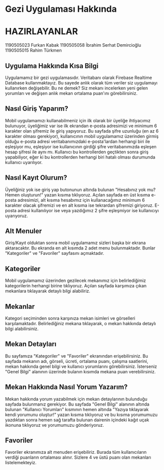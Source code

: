 # Gezi Uygulaması Hakkında
# HAZIRLAYANLAR 
1190505023 Furkan Kabak 1190505058 İbrahim Serhat Demircioğlu 1190505015 Rahim Türkmen



## Uygulama Hakkında Kısa Bilgi
Uygulamamız bir gezi uygulamasıdır. Veritabanı olarak Firebase Realtime Database kullanmaktayız. Bu sayede anlık olarak tüm veriler siz uygulamayı kullanırken değişebilir. Bu ne demek? Siz mekanı incelerken yeni gelen yorumları ve değişen anlık mekan ortalama puan'ını görebilirsiniz.

## Nasıl Giriş Yaparım?
Mobil uygulamamızı kullanabilmeniz için ilk olarak bir üyeliğe ihtiyacımız bulunuyor, üyeliğimiz var ise ilk ekrandan e-posta adresimizi ve minimum 6 karakter olan şifremiz ile giriş yapıyoruz. Bu sayfada şifre uzunluğu (en az 6 karakter olması gerekiyor), kullanıcının mobil uygulamamız üzerinden girmiş olduğu e-posta adresi veritabanımızdaki e-posta'lardan herhangi biri ile eşleşiyor mu, eşleşiyor ise kullanıcının girdiği şifre veritabanımızda eşleşen hesap şifresi ile aynı mı. Kullanıcı bu kontrollerden geçtikten sonra giriş yapabiliyor, eğer ki bu kontrollerden herhangi biri hatalı olması durumunda kullanıcı uyarılıyor.
 
## Nasıl Kayıt Olurum?
Üyeliğiniz yok ise giriş yap butonunun altında bulunan "Hesabınız yok mu? Hemen oluşturun!" yazan kısıma tıklıyoruz. Açılan sayfada en üst kısıma e-posta adresimizi, alt kısıma hesabımız için kullanacağımız minimum 6 karakter olacak şifremizi ve en alt kısıma ise tekrardan şifremizi giriyoruz. E-posta adresi kullanılıyor ise veya yazdığımız 2 şifre eşleşmiyor ise kullanıcıyı uyarıyoruz.

## Alt Menuler
Giriş/Kayıt olduktan sonra mobil uygulamamız sizleri başka bir ekrana aktaracaktır. Bu ekranda en alt kısımda 2 adet menu bulunmaktadır. Bunlar "Kategoriler" ve "Favoriler" sayfasını açmaktadır.

## Kategoriler
Mobil uygulamamız üzerinden gezilecek mekanımız için belirlediğimiz kategorilerin herhangi birine tıklıyoruz. Açılan sayfada karşımıza çıkan mekanlara tıklayarak detaylı bilgi alabiliriz.

## Mekanlar
Kategori seçiminden sonra karşınıza mekan isimleri ve görselleri karşılamaktadır. Belirlediğiniz mekana tıklayarak, o mekan hakkında detaylı bilgi alabilirsiniz.

## Mekan Detayları
Bu sayfamıza "Kategoriler" ve "Favoriler" ekranından erişebilirsiniz. Bu sayfada mekanın adı, görseli, ücreti, ortalama puanı, çalışma saatlerini, mekan hakkında genel bilgi ve kullanıcı yorumlarını görebilirsiniz. İsterseniz "Genel Bilgi" alanının üzerinde bulanın kısımda mekana puan verebilirsiniz.

## Mekan Hakkında Nasıl Yorum Yazarım?
Mekan hakkında yorum yazabilmek için mekan detaylarının bulunduğu sayfada bulunmanız gerekiyor. Bu sayfada "Genel Bilgi" alanının altında bulunan "Kullanıcı Yorumları" kısmının hemen altında "Yazıya tıklayarak kendi yorumunu oluştur!" yazan kısıma tıklıyoruz ve bu kısıma yorumumuzu yazdıktan sonra hemen sağ tarafta bulunan dairenin içindeki kağıt uçak ikonuna tıklıyoruz ve yorumumuzu gönderiyoruz.

## Favoriler
Favoriler ekranımıza alt menuden erişebiliriz. Burada tüm kullanıcıların verdiği puanların ortalaması alınır. Sizlere 4 ve üstü puanı olan mekanları listelemekteyiz. 
